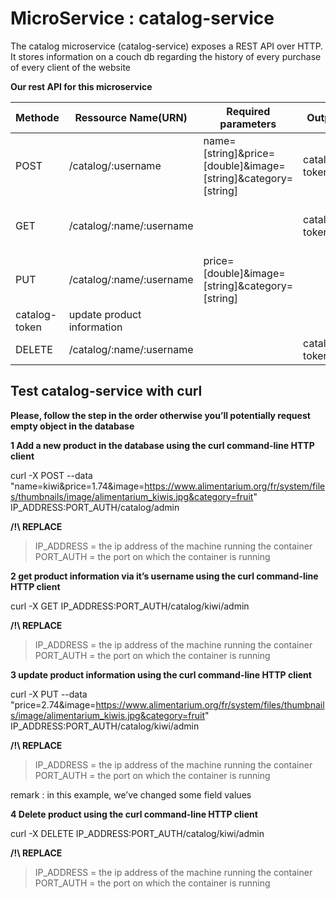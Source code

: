 
# MicroService : catalog-service

The catalog microservice (catalog-service) exposes a REST API over HTTP. It stores information on a couch db regarding the history of every purchase of every client of the website

**Our rest API for this microservice**

| Methode               |Ressource Name(URN)                          |Required parameters|Output|Description                          |
|----------------|-------------------------------|-----------------------------|------------|---------|
|POST|/catalog/:username       |name=[string]&price=[double]&image=[string]&category=[string]       |    catalog-token     |  Add a new product in the databse
|GET          |/catalog/:name/:username          |        |    catalog-token  |     get product information via it’s username       |
|PUT          |/catalog/:name/:username|price=[double]&image=[string]&category=[string]
| catalog-token | update product information
DELETE|/catalog/:name/:username | |catalog-token | delete product




## Test catalog-service with curl

**Please, follow the step in the order otherwise you’ll potentially request empty object in the database**

**1 Add a new product in the database using the curl command-line HTTP client**

curl -X POST --data "name=kiwi&price=1.74&image=https://www.alimentarium.org/fr/system/files/thumbnails/image/alimentarium_kiwis.jpg&category=fruit" IP_ADDRESS:PORT_AUTH/catalog/admin

**/!\ REPLACE** 
>IP_ADDRESS = the ip address of the machine running the container<br/> 
> PORT_AUTH = the port on which the container is running<br/>

**2 get product information via it’s username using the curl command-line HTTP client**

curl -X GET IP_ADDRESS:PORT_AUTH/catalog/kiwi/admin

**/!\ REPLACE** 
>IP_ADDRESS = the ip address of the machine running the container<br/>
> PORT_AUTH = the port on which the container is running

**3 update product information using the curl command-line HTTP client**

curl -X PUT --data "price=2.74&image=https://www.alimentarium.org/fr/system/files/thumbnails/image/alimentarium_kiwis.jpg&category=fruit" IP_ADDRESS:PORT_AUTH/catalog/kiwi/admin

**/!\ REPLACE** 
>IP_ADDRESS = the ip address of the machine running the container<br/>
> PORT_AUTH = the port on which the container is running

remark : in this example, we’ve changed some field values<br/>

**4 Delete product using the curl command-line HTTP client**

curl -X DELETE IP_ADDRESS:PORT_AUTH/catalog/kiwi/admin

**/!\ REPLACE** 
>IP_ADDRESS = the ip address of the machine running the container<br/>
> PORT_AUTH = the port on which the container is running
